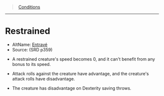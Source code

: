 ﻿---
!GenericItem
Id: conditions_vo.md#restrained
ParentLink: conditions_vo.md#conditions
Name: Restrained
ParentName: Conditions
NameLevel: 1
AltName: '[Entravé](hd_conditions_entrave.md)'
Source: (SRD p359)
Attributes:
  Name: Restrained
  Markdown: >+
    # <!--Name-->Restrained<!--/Name-->


    - AltName: <!--AltName-->[Entravé](hd_conditions_entrave.md)<!--/AltName-->

    - Source: <!--Source-->(SRD p359)<!--/Source-->


    * A restrained creature's speed becomes 0, and it can't benefit from any bonus to its speed.


    * Attack rolls against the creature have advantage, and the creature's attack rolls have disadvantage.


    * The creature has disadvantage on Dexterity saving throws.

  AltName: '[Entravé](hd_conditions_entrave.md)'
  Source: (SRD p359)
AttributesDictionary: >+
  Name: Restrained

  Markdown: >+

    # <!--Name-->Restrained<!--/Name-->





    - AltName: <!--AltName-->[Entravé](hd_conditions_entrave.md)<!--/AltName-->



    - Source: <!--Source-->(SRD p359)<!--/Source-->





    * A restrained creature's speed becomes 0, and it can't benefit from any bonus to its speed.





    * Attack rolls against the creature have advantage, and the creature's attack rolls have disadvantage.





    * The creature has disadvantage on Dexterity saving throws.



  AltName: '[Entravé](hd_conditions_entrave.md)'

  Source: (SRD p359)

---
> [Conditions](srd_conditions.md)

---

# Restrained

- AltName: [Entravé](hd_conditions_entrave.md)
- Source: (SRD p359)

* A restrained creature's speed becomes 0, and it can't benefit from any bonus to its speed.

* Attack rolls against the creature have advantage, and the creature's attack rolls have disadvantage.

* The creature has disadvantage on Dexterity saving throws.

